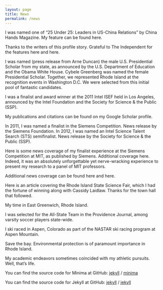 ```yaml
---
layout: page
title: News
permalink: /news
---
```


I was named one of “25 Under 25: Leaders in US-China Relations” by China Hands Magazine. My feature can be found here.

Thanks to the writers of this profile story. Grateful to The Independent for the features here and here.

I was named (press release from Arne Duncan) the male U.S. Presidential Scholar from my state, as announced by the U.S. Department of Education and the Obama White House. Cybele Greenberg was named the female Presidential Scholar. Together, we represented Rhode Island at the recognition events in Washington D.C. We were selected from this initial pool of fantastic candidates.

I was a finalist and award winner at the 2011 Intel ISEF held in Los Angeles, announced by the Intel Foundation and the Society for Science & the Public (SSP).

My publications and citations can be found on my Google Scholar profile.

In 2011, I was named a finalist in the Siemens Competition. News release by the Siemens Foundation. In 2012, I was named an Intel Science Talent Search (STS) semifinalist. News release by the Society for Science & the Public (SSP).

Here is some news coverage of my finalist experience at the Siemens Competition at MIT, as published by Siemens. Additional coverage here. Indeed, it was an absolutely unforgettable yet nerve-wracking experience to present my research to a panel of MIT professors.

Additional news coverage can be found here and here.

Here is an article covering the Rhode Island State Science Fair, which I had the fortune of winning along with Cassidy Laidlaw. Thanks for the town hall that followed.

My time in East Greenwich, Rhode Island.

I was selected for the All-State Team in the Providence Journal, among varsity soccer players state-wide.

I ski raced in Aspen, Colorado as part of the NASTAR ski racing program at Aspen Mountain.

Save the bay. Environmental protection is of paramount importance in Rhode Island.

My academic endeavors sometimes coincided with my athletic pursuits. Well, that’s life.

You can find the source code for Minima at GitHub:
[jekyll][jekyll-organization] /
[minima](https://github.com/jekyll/minima)

You can find the source code for Jekyll at GitHub:
[jekyll][jekyll-organization] /
[jekyll](https://github.com/jekyll/jekyll)


[jekyll-organization]: https://github.com/jekyll

